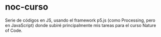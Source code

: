 # noc-curso

Serie de códigos en JS, usando el framework p5.js (como Processing, pero en JavaScript) donde subiré principalmente mis tareas para el curso
Nature of Code.
